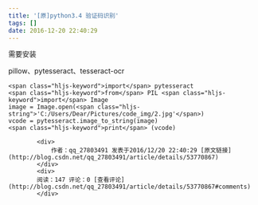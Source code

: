 ```yaml
---
title: '[原]python3.4 验证码识别'
tags: []
date: 2016-12-20 22:40:29
---
```


需要安装 

pillow、pytesseract、tesseract-ocr

    <span class="hljs-keyword">import</span> pytesseract
    <span class="hljs-keyword">from</span> PIL <span class="hljs-keyword">import</span> Image
    image = Image.open(<span class="hljs-string">'C:/Users/Dear/Pictures/code_img/2.jpg'</span>)
    vcode = pytesseract.image_to_string(image)
    <span class="hljs-keyword">print</span> (vcode)

            <div>
                作者：qq_27803491 发表于2016/12/20 22:40:29 [原文链接](http://blog.csdn.net/qq_27803491/article/details/53770867)
            </div>
            <div>
            阅读：147 评论：0 [查看评论](http://blog.csdn.net/qq_27803491/article/details/53770867#comments)
            </div>